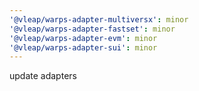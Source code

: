 ```yaml
---
'@vleap/warps-adapter-multiversx': minor
'@vleap/warps-adapter-fastset': minor
'@vleap/warps-adapter-evm': minor
'@vleap/warps-adapter-sui': minor
---
```


update adapters
